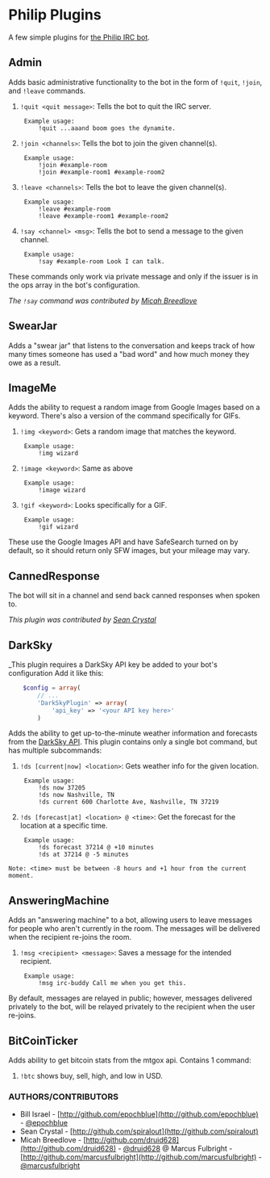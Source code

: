 Philip Plugins
==============

A few simple plugins for [the Philip IRC bot](http://github.com/epochblue/philip).


Admin
-----

Adds basic administrative functionality to the bot in the form of `!quit`, `!join`, and `!leave` commands.

1. `!quit <quit message>`: Tells the bot to quit the IRC server.

        Example usage:
            !quit ...aaand boom goes the dynamite.
 
2. `!join <channels>`: Tells the bot to join the given channel(s).

        Example usage:
            !join #example-room
            !join #example-room1 #example-room2
 
3. `!leave <channels>`: Tells the bot to leave the given channel(s).

        Example usage:
            !leave #example-room
            !leave #example-room1 #example-room2

4. `!say <channel> <msg>`: Tells the bot to send a message to the given channel.

        Example usage:
            !say #example-room Look I can talk.

These commands only work via private message and only if the issuer
is in the ops array in the bot's configuration.

_The `!say` command was contributed by [Micah Breedlove](http://github.com/druid628)_


SwearJar
--------

Adds a "swear jar" that listens to the conversation and keeps track of how many times
someone has used a "bad word" and how much money they owe as a result.


ImageMe
-------

Adds the ability to request a random image from Google Images based on a keyword.
There's also a version of the command specifically for GIFs.

1. `!img <keyword>`: Gets a random image that matches the keyword.

        Example usage:
            !img wizard

2. `!image <keyword>`: Same as above

        Example usage:
            !image wizard

3. `!gif <keyword>`: Looks specifically for a GIF.

        Example usage:
            !gif wizard

These use the Google Images API and have SafeSearch turned on by default, so it should return
only SFW images, but your mileage may vary.


CannedResponse
--------------

The bot will sit in a channel and send back canned responses when spoken to.

_This plugin was contributed by [Sean Crystal](http://github.com/spiralout)_


DarkSky
-------

_This plugin requires a DarkSky API key be added to your bot's configuration
Add it like this:

```php
    $config = array(
        // ...
        'DarkSkyPlugin' => array(
            'api_key' => '<your API key here>'
        )
```

Adds the ability to get up-to-the-minute weather information and forecasts from the
[DarkSky API](https://developer.darkskyapp.com). This plugin contains only a single
bot command, but has multiple subcommands:

1. `!ds [current|now] <location>`: Gets weather info for the given location.

        Example usage:
            !ds now 37205
            !ds now Nashville, TN
            !ds current 600 Charlotte Ave, Nashville, TN 37219

2. `!ds [forecast|at] <location> @ <time>`: Get the forecast for the location at a
specific time.

        Example usage:
            !ds forecast 37214 @ +10 minutes
            !ds at 37214 @ -5 minutes

`Note: <time> must be between -8 hours and +1 hour from the current moment.`


AnsweringMachine
----------------

Adds an "answering machine" to a bot, allowing users to leave messages for people who aren't currently in the room.
The messages will be delivered when the recipient re-joins the room.

1. `!msg <recipient> <message>`: Saves a message for the intended recipient.

        Example usage:
            !msg irc-buddy Call me when you get this.

By default, messages are relayed in public; however, messages delivered privately to the bot, will be relayed
privately to the recipient when the user re-joins.


BitCoinTicker
----------------

Adds ability to get bitcoin stats from the mtgox api. Contains 1 command:

1. `!btc` shows buy, sell, high, and low in USD.


### AUTHORS/CONTRIBUTORS

* Bill Israel - [http://github.com/epochblue](http://github.com/epochblue) - [@epochblue](http://twitter.com/epochblue)
* Sean Crystal - [http://github.com/spiralout](http://github.com/spiralout)
* Micah Breedlove - [http://github.com/druid628](http://github.com/druid628) - [@druid628](http://twitter.com/druid628)
@ Marcus Fulbright - [http://github.com/marcusfulbright](http://github.com/marcusfulbright) - [@marcusfulbright](htp://twitter.com/marcusfulbright)
